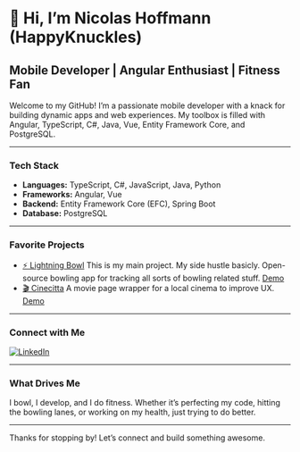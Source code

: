 # 👋 Hi, I’m Nicolas Hoffmann (HappyKnuckles)

## Mobile Developer | Angular Enthusiast | Fitness Fan

Welcome to my GitHub! I’m a passionate mobile developer with a knack for building dynamic apps and web experiences. My toolbox is filled with Angular, TypeScript, C#, Java, Vue, Entity Framework Core, and PostgreSQL.

---

### Tech Stack
- **Languages:** TypeScript, C#, JavaScript, Java, Python
- **Frameworks:** Angular, Vue
- **Backend:** Entity Framework Core (EFC), Spring Boot
- **Database:** PostgreSQL

---

### Favorite Projects
- [⚡ Lightning Bowl](https://github.com/HappyKnuckles/Lightning-Bowl)
  This is my main project. My side hustle basicly. Open-source bowling app for tracking all sorts of bowling related stuff. [Demo](https://lightningbowl.de)
- [🎬 Cinecitta](https://github.com/HappyKnuckles/Cinecitta-App)
  A movie page wrapper for a local cinema to improve UX. [Demo](https://cine-app-three.vercel.app)

---

### Connect with Me
[![LinkedIn](https://img.shields.io/badge/-LinkedIn-blue?logo=linkedin&style=flat-square)](https://www.linkedin.com/in/nicolas-hoffmann-3b11261a9)

---

### What Drives Me
I bowl, I develop, and I do fitness. Whether it’s perfecting my code, hitting the bowling lanes, or working on my health, just trying to do better.

---

Thanks for stopping by! Let’s connect and build something awesome.

